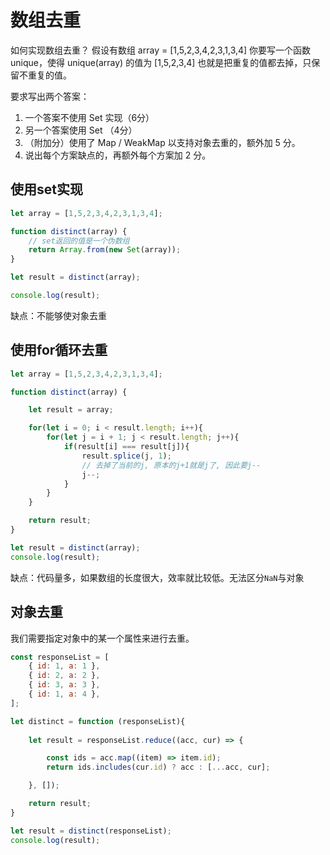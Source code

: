 # 数组去重

如何实现数组去重？
假设有数组 array = [1,5,2,3,4,2,3,1,3,4]
你要写一个函数 unique，使得
unique(array) 的值为 [1,5,2,3,4]
也就是把重复的值都去掉，只保留不重复的值。

要求写出两个答案：

1. 一个答案不使用 Set 实现（6分）
2. 另一个答案使用 Set （4分）
3. （附加分）使用了 Map / WeakMap 以支持对象去重的，额外加 5 分。
4. 说出每个方案缺点的，再额外每个方案加 2 分。



## 使用set实现

```js
let array = [1,5,2,3,4,2,3,1,3,4];

function distinct(array) {
    // set返回的值是一个伪数组
    return Array.from(new Set(array));
}

let result = distinct(array);

console.log(result);
```

缺点：不能够使对象去重



## 使用for循环去重

```js
let array = [1,5,2,3,4,2,3,1,3,4];

function distinct(array) {

    let result = array;

    for(let i = 0; i < result.length; i++){
        for(let j = i + 1; j < result.length; j++){
            if(result[i] === result[j]){
                result.splice(j, 1);
                // 去掉了当前的j, 原本的j+1就是j了, 因此要j--
                j--;
            }
        }
    }

    return result;
}

let result = distinct(array);
console.log(result);
```

缺点：代码量多，如果数组的长度很大，效率就比较低。无法区分`NaN`与对象



## 对象去重

我们需要指定对象中的某一个属性来进行去重。

```js
const responseList = [
    { id: 1, a: 1 },
    { id: 2, a: 2 },
    { id: 3, a: 3 },
    { id: 1, a: 4 },
];

let distinct = function (responseList){
    
    let result = responseList.reduce((acc, cur) => {

        const ids = acc.map((item) => item.id);
        return ids.includes(cur.id) ? acc : [...acc, cur];

    }, []);

    return result;
}

let result = distinct(responseList);
console.log(result);
```


